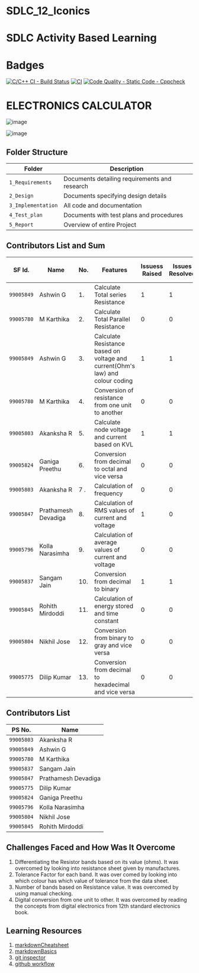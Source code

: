 # SDLC_12_Iconics

# SDLC Activity Based Learning

# Badges
[![C/C++ CI - Build Status](https://github.com/dilipkumar26/SDLC_12_Iconics/actions/workflows/c-cpp.yml/badge.svg)](https://github.com/dilipkumar26/SDLC_12_Iconics/actions/workflows/c-cpp.yml)
[![CI](https://github.com/dilipkumar26/SDLC_12_Iconics/actions/workflows/main.yml/badge.svg)](https://github.com/dilipkumar26/SDLC_12_Iconics/actions/workflows/main.yml)
[![Code Quality - Static Code - Cppcheck](https://github.com/dilipkumar26/SDLC_12_Iconics/actions/workflows/code_quality.yml/badge.svg)](https://github.com/dilipkumar26/SDLC_12_Iconics/actions/workflows/code_quality.yml)

# ELECTRONICS CALCULATOR


![image](https://user-images.githubusercontent.com/67604549/130068222-b4dda5ed-6d9c-456c-8e2f-37955c1cbefe.png)


![image](https://user-images.githubusercontent.com/67604549/130070579-5cc33596-27d3-492b-bc95-d4b1a789c892.png)


## Folder Structure
Folder             | Description
-------------------| -----------------------------------------
`1_Requirements`   | Documents detailing requirements and research
`2_Design`         | Documents specifying design details
`3_Implementation` | All code and documentation
`4_Test_plan`      | Documents with test plans and procedures
`5_Report`         | Overview of entire Project



## Contributors List and Sum
SF Id. |  Name                  | No.  |  Features                          | Issuess Raised |Issues Resolved|No Test Cases|Test Case Pass|
-------|------------------------|------|------------------------------------|----------------|---------------|-------------|--------------|
`99005849` | Ashwin G          |1.    |Calculate Total series Resistance   |  1            |  1          | 4     | 4  |  
`99005780` | M Karthika        |2.    |Calculate Total Parallel Resistance  |  0            |  0           |3         | 3|   
`99005849` | Ashwin G          |3.    |Calculate Resistance based on voltage and current(Ohm's law) and colour coding |  1            |  1          | 4        | 4 | 
`99005780` | M Karthika| 4. | Conversion of resistance from one unit to another| 0 | 0| 4|4|
`99005803` | Akanksha R        |5.    |Calculate node voltage and current based on KVL |  1            |  1          | 2        | 2|  
`99005824 `| Ganiga Preethu| 6. | Conversion from decimal to octal and vice versa| 0 |0| 4|4|
`99005803 `        | Akanksha R |7 . | Calculation of frequency | 0| 0| 2 | 2 |
`99005847`       | Prathamesh Devadiga | 8. |Calculation of RMS values of current and voltage| 1 | 0 | 3|3|
`99005796`         | Kolla Narasimha | 9. |Calculation of average values of current and voltage | 0 | 0 | 3 | 3|
`99005837`        | Sangam Jain | 10. | Conversion from decimal to binary | 1 | 1 | 8 | 8 |
`99005845`         | Rohith Mirdoddi| 11. | Calculation of energy stored and time constant | 0 | 0 | 4 | 4 |
`99005804`         | Nikhil Jose | 12. | Conversion from binary to gray and vice versa| 0 | 0 | 8 | 8 |
`99005775`      | Dilip Kumar | 13. | Conversion from decimal to hexadecimal and vice versa | 0 | 0 | 7 | 7 |
                 
           



   

## Contributors List
PS No.           | Name
-----------------|-------------------
`99005803`         | Akanksha R
`99005849`        | Ashwin G
`99005780`         | M Karthika
`99005837`        | Sangam Jain
`99005847`       | Prathamesh Devadiga
`99005775`      | Dilip Kumar
`99005824`     | Ganiga Preethu
`99005796`         | Kolla Narasimha
`99005804`         | Nikhil Jose
`99005845`         | Rohith Mirdoddi
                 
           


## Challenges Faced and How Was It Overcome

1. Differentiating the Resistor bands based on its value (ohms). It was overcomed by looking into resistance sheet given by manufactures.
2. Tolerance Factor for each band. It was over comed by looking into which colour has which value of tolerance from the data sheet.
3. Number of bands based on Resistance value. It was overcomed by using manual checking.
4. Digital conversion from one unit to other. It was overcomed by reading the concepts from digital electronics from 12th standard electronics book.



## Learning Resources
1. [markdownCheatsheet](https://github.com/adam-p/markdown-here/wiki/Markdown-Cheatsheet)
2. [markdownBasics](https://guides.github.com/features/mastering-markdown/)
3. [git inspector](https://github.com/ejwa/gitinspector.git)
4. [github workflow](https://docs.github.com/en/actions/learn-github-action)



